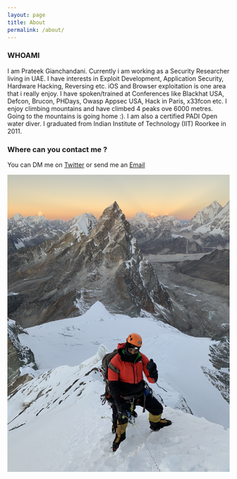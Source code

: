 ```yaml
---
layout: page
title: About
permalink: /about/
---
```


### WHOAMI

I am Prateek Gianchandani. Currently i am working as a Security Researcher living in UAE. I have interests in Exploit Development, Application Security, Hardware Hacking, Reversing etc. iOS and Browser exploitation is one area that i really enjoy. I have spoken/trained at Conferences like Blackhat USA, Defcon, Brucon, PHDays, Owasp Appsec USA, Hack in Paris, x33fcon etc. I enjoy climbing mountains and have climbed 4 peaks ove 6000 metres. Going to the mountains is going home :). I am also a certified PADI Open water diver. I graduated from Indian Institute of Technology (IIT) Roorkee in 2011.


### Where can you contact me ?
You can DM me on [Twitter](https://twitter.com/prateekg147) or send me an [Email](mailto:prateek@damnvulnerableiosapp.com)

![](/images/nirekha.jpg)